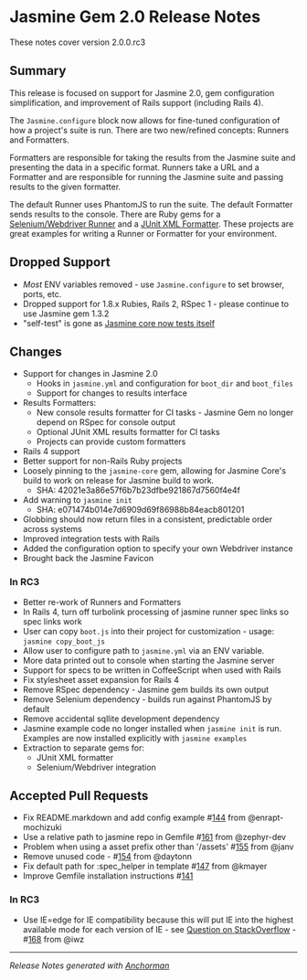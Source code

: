 # Jasmine Gem 2.0 Release Notes

These notes cover version 2.0.0.rc3

## Summary

This release is focused on support for Jasmine 2.0, gem configuration simplification, and improvement of Rails support (including Rails 4).

The `Jasmine.configure` block now allows for fine-tuned configuration of how a project's suite is run. There are two new/refined concepts: Runners and Formatters.

Formatters are responsible for taking the results from the Jasmine suite and presenting the data in a specific format. Runners take a URL and a Formatter and are responsible for running the Jasmine suite and passing results to the given formatter.

The default Runner uses PhantomJS to run the suite. The default Formatter sends results to the console. There are Ruby gems for a [Selenium/Webdriver Runner][selenium] and a [JUnit XML Formatter][junit]. These projects are great examples for writing a Runner or Formatter for your environment.

## Dropped Support

* _Most_ ENV variables removed - use `Jasmine.configure` to set browser, ports, etc.
* Dropped support for 1.8.x Rubies, Rails 2, RSpec 1 - please continue to use Jasmine gem 1.3.2
* "self-test" is gone as [Jasmine core now tests itself](http://travis-ci.org/pivotal/jasmine)

## Changes

* Support for changes in Jasmine 2.0
    * Hooks in `jasmine.yml` and configuration for `boot_dir` and `boot_files`
    * Support for changes to results interface
* Results Formatters:
    * New console results formatter for CI tasks - Jasmine Gem no longer depend on RSpec for console output
    * Optional JUnit XML results formatter for CI tasks
    * Projects can provide custom formatters
* Rails 4 support
* Better support for non-Rails Ruby projects
* Loosely pinning to the `jasmine-core` gem, allowing for Jasmine Core's build to work on release for Jasmine build to work.
    * SHA: 42021e3a86e57f6b7b23dfbe921867d7560f4e4f
* Add warning to `jasmine init`
    * SHA: e071474b014e7d6909d69f86988b84eacb801201
* Globbing should now return files in a consistent, predictable order across systems
* Improved integration tests with Rails
* Added the configuration option to specify your own Webdriver instance
* Brought back the Jasmine Favicon

### In RC3

* Better re-work of Runners and Formatters
* In Rails 4, turn off turbolink processing of jasmine runner spec links so spec links work
* User can copy `boot.js` into their project for customization - usage: `jasmine copy_boot_js`
* Allow user to configure path to `jasmine.yml` via an ENV variable.
* More data printed out to console when starting the Jasmine server
* Support for specs to be written in CoffeeScript when used with Rails
* Fix stylesheet asset expansion for Rails 4
* Remove RSpec dependency - Jasmine gem builds its own output
* Remove Selenium dependency - builds run against PhantomJS by default
* Remove accidental sqllite development dependency
* Jasmine example code no longer installed when `jasmine init` is run. Examples are now installed explicitly with `jasmine examples`
* Extraction to separate gems for:
    * JUnit XML formatter
    * Selenium/Webdriver integration

## Accepted Pull Requests

* Fix README.markdown and add config example #[144](http://github.com/pivotal/jasmine-gem/pull/144) from @enrapt-mochizuki
* Use a relative path to jasmine repo in Gemfile #[161](http://github.com/pivotal/jasmine-gem/pull/161) from @zephyr-dev
* Problem when using a asset prefix other than '/assets' #[155](http://github.com/pivotal/jasmine-gem/pull/155) from @janv
* Remove unused code - #[154](http://github.com/pivotal/jasmine-gem/pull/154) from @daytonn
* Fix default path for :spec_helper in template #[147](http://github.com/pivotal/jasmine-gem/pull/147) from @kmayer
* Improve Gemfile installation instructions #[141](http://github.com/pivotal/jasmine-gem/pull/141)

### In RC3

* Use IE=edge for IE compatibility because this will put IE into the highest available mode for each version of IE - see [Question on StackOverflow](http://stackoverflow.com/questions/3449286/force-ie-compatibility-mode-off-in-ie-using-tags
) - #[168](http://github.com/pivotal/jasmine-gem/pull/168) from @iwz


------

_Release Notes generated with [Anchorman](http://github.com/infews/anchorman)_

[selenium]: https://github.com/jasmine/jasmine_selenium_runner
[junit]: https://github.com/jasmine/jasmine_junitxml_formatter
